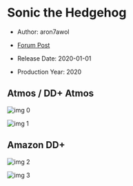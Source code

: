 # Sonic the Hedgehog

* Author: aron7awol

* [Forum Post](https://www.avsforum.com/threads/bass-eq-for-filtered-movies.2995212/post-59432774)

* Release Date: 2020-01-01
* Production Year: 2020

## Atmos / DD+ Atmos

![img 0](https://i.imgur.com/IkK6k8A.jpg)

![img 1](https://i.imgur.com/snrhvOq.png)

## Amazon DD+

![img 2](https://i.imgur.com/NxULf1N.jpg)

![img 3](https://i.imgur.com/KYwoeKP.png)

